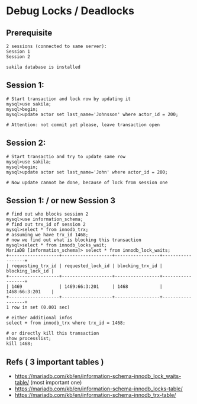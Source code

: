 # Debug Locks / Deadlocks 

## Prerequisite 

```
2 sessions (connected to same server):
Session 1
Session 2 

sakila database is installed 

```

## Session 1:

```
# Start transaction and lock row by updating it 
mysql>use sakila;
mysql>begin;
mysql>update actor set last_name='Johnsson' where actor_id = 200;

# Attention: not commit yet please, leave transaction open 

```

## Session 2:

```
# Start transactio and try to update same row 
mysql>use sakila;
mysql>begin;
mysql>update actor set last_name='John' where actor_id = 200;

# Now update cannot be done, because of lock from session one 

```

## Session 1: / or new Session 3 

```
# find out who blocks session 2 
mysql>use information_schema;
# find out trx_id of session 2 
mysql>select * from innodb_trx;
# assuming we have trx_id 1468; 
# now we find out what is blocking this transaction
mysql>select * from innodb_locks_wait; 
MariaDB [information_schema]> select * from innodb_lock_waits;
+-------------------+-------------------+-----------------+------------------+
| requesting_trx_id | requested_lock_id | blocking_trx_id | blocking_lock_id |
+-------------------+-------------------+-----------------+------------------+
| 1469              | 1469:66:3:201     | 1468            | 1468:66:3:201    |
+-------------------+-------------------+-----------------+------------------+
1 row in set (0.001 sec)

# either additional infos 
select + from innodb_trx where trx_id = 1468;

# or directly kill this transaction 
show processlist;
kill 1468;

```

## Refs ( 3 important tables )  

  * https://mariadb.com/kb/en/information-schema-innodb_lock_waits-table/ (most important one) 
  * https://mariadb.com/kb/en/information-schema-innodb_locks-table/
  * https://mariadb.com/kb/en/information-schema-innodb_trx-table/
